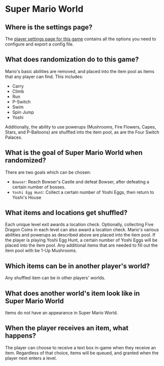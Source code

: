 # Super Mario World

## Where is the settings page?

The [player settings page for this game](../player-settings) contains all the options you need to configure and export a config file.

## What does randomization do to this game?

Mario's basic abilities are removed, and placed into the item pool as items that any player can find. This includes:
- Carry
- Climb
- Run
- P-Switch
- Swim
- Spin Jump
- Yoshi

Additionally, the ability to use powerups (Mushrooms, Fire Flowers, Capes, Stars, and P-Balloons) are shuffled into the item pool, as are the Four Switch Palaces.

## What is the goal of Super Mario World when randomized?

There are two goals which can be chosen:
- `Bowser`: Reach Bowser's Castle and defeat Bowser, after defeating a certain number of bosses.
- `Yoshi Egg Hunt`: Collect a certain number of Yoshi Eggs, then return to Yoshi's House

## What items and locations get shuffled?

Each unique level exit awards a location check. Optionally, collecting Five Dragon Coins in each level can also award a location check.
Mario's various abilities and powerups as described above are placed into the item pool.
If the player is playing Yoshi Egg Hunt, a certain number of Yoshi Eggs will be placed into the item pool.
Any additional items that are needed to fill out the item pool with be 1-Up Mushrooms.

## Which items can be in another player's world?

Any shuffled item can be in other players' worlds.

## What does another world's item look like in Super Mario World

Items do not have an appearance in Super Mario World.

## When the player receives an item, what happens?

The player can choose to receive a text box in-game when they receive an item. Regardless of that choice, items will be queued, and granted when the player next enters a level.
